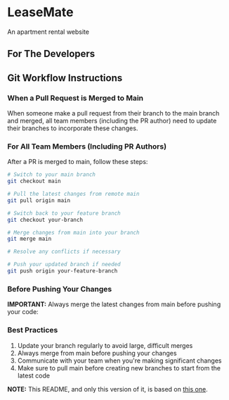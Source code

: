 # LeaseMate
An apartment rental website

**For The Developers**
---
## Git Workflow Instructions

### When a Pull Request is Merged to Main

When someone make a pull request from their branch to the main branch and merged, all team members (including the PR author) need to update their branches to incorporate these changes.

### For All Team Members (Including PR Authors)

After a PR is merged to main, follow these steps:

```bash
# Switch to your main branch
git checkout main

# Pull the latest changes from remote main
git pull origin main

# Switch back to your feature branch
git checkout your-branch

# Merge changes from main into your branch
git merge main

# Resolve any conflicts if necessary

# Push your updated branch if needed
git push origin your-feature-branch
```

### Before Pushing Your Changes

**IMPORTANT:** Always merge the latest changes from main before pushing your code:

### Best Practices

1. Update your branch regularly to avoid large, difficult merges
2. Always merge from main before pushing your changes
3. Communicate with your team when you're making significant changes
4. Make sure to pull main before creating new branches to start from the latest code


**NOTE:** This README, and only this version of it, is based on [this one](https://github.com/AhmedBedeir/car-rental-system/tree/deploy).
